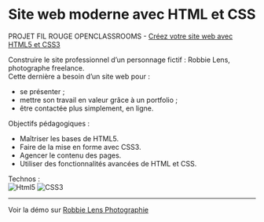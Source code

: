 # Site web moderne avec HTML et CSS

PROJET FIL ROUGE OPENCLASSROOMS - [Créez votre site web avec HTML5 et CSS3](https://openclassrooms.com/fr/courses/1603881-creez-votre-site-web-avec-html5-et-css3/)

Construire le site professionnel d’un personnage fictif : Robbie Lens, photographe freelance.  
Cette dernière a besoin d’un site web pour :
* se présenter ;
* mettre son travail en valeur grâce à un portfolio ;
* être contactée plus simplement, en ligne.

Objectifs pédagogiques :  
* Maîtriser les bases de HTML5.
* Faire de la mise en forme avec CSS3.
* Agencer le contenu des pages. 
* Utiliser des fonctionnalités avancées de HTML et CSS.

Technos :  
![Html5](https://img.shields.io/badge/HTML5-E34F26?style=for-the-badge&logo=html5&logoColor=white) 
![CSS3](https://img.shields.io/badge/CSS3-1572B6?style=for-the-badge&logo=css3&logoColor=white)

-----------------

Voir la démo sur [Robbie Lens Photographie](https://fano-official.github.io/site-web-moderne-avec-HTML-et-CSS/)
